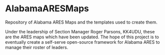 # AlabamaARESMaps
Repository of Alabama ARES Maps and the templates used to create them.

Under the leadership of Section Manager Roger Parsons, KK4UDU, these are the ARES maps which have been updated. The hope of this project is to eventually create a self-serve open-source framework for Alabama ARES to manage their roster of leaders.
